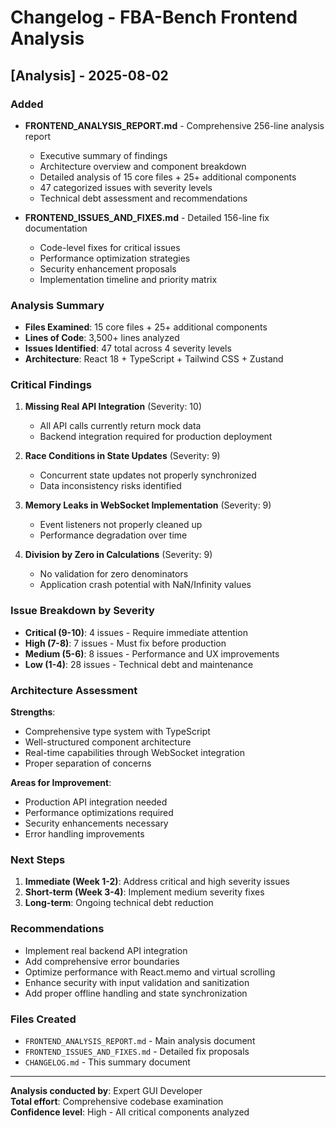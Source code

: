 # Changelog - FBA-Bench Frontend Analysis

## [Analysis] - 2025-08-02

### Added
- **FRONTEND_ANALYSIS_REPORT.md** - Comprehensive 256-line analysis report
  - Executive summary of findings
  - Architecture overview and component breakdown
  - Detailed analysis of 15 core files + 25+ additional components
  - 47 categorized issues with severity levels
  - Technical debt assessment and recommendations
  
- **FRONTEND_ISSUES_AND_FIXES.md** - Detailed 156-line fix documentation
  - Code-level fixes for critical issues
  - Performance optimization strategies
  - Security enhancement proposals
  - Implementation timeline and priority matrix

### Analysis Summary
- **Files Examined**: 15 core files + 25+ additional components
- **Lines of Code**: 3,500+ lines analyzed
- **Issues Identified**: 47 total across 4 severity levels
- **Architecture**: React 18 + TypeScript + Tailwind CSS + Zustand

### Critical Findings
1. **Missing Real API Integration** (Severity: 10)
   - All API calls currently return mock data
   - Backend integration required for production deployment

2. **Race Conditions in State Updates** (Severity: 9)
   - Concurrent state updates not properly synchronized
   - Data inconsistency risks identified

3. **Memory Leaks in WebSocket Implementation** (Severity: 9)
   - Event listeners not properly cleaned up
   - Performance degradation over time

4. **Division by Zero in Calculations** (Severity: 9)
   - No validation for zero denominators
   - Application crash potential with NaN/Infinity values

### Issue Breakdown by Severity
- **Critical (9-10)**: 4 issues - Require immediate attention
- **High (7-8)**: 7 issues - Must fix before production
- **Medium (5-6)**: 8 issues - Performance and UX improvements
- **Low (1-4)**: 28 issues - Technical debt and maintenance

### Architecture Assessment
**Strengths**:
- Comprehensive type system with TypeScript
- Well-structured component architecture
- Real-time capabilities through WebSocket integration
- Proper separation of concerns

**Areas for Improvement**:
- Production API integration needed
- Performance optimizations required
- Security enhancements necessary
- Error handling improvements

### Next Steps
1. **Immediate (Week 1-2)**: Address critical and high severity issues
2. **Short-term (Week 3-4)**: Implement medium severity fixes
3. **Long-term**: Ongoing technical debt reduction

### Recommendations
- Implement real backend API integration
- Add comprehensive error boundaries
- Optimize performance with React.memo and virtual scrolling
- Enhance security with input validation and sanitization
- Add proper offline handling and state synchronization

### Files Created
- `FRONTEND_ANALYSIS_REPORT.md` - Main analysis document
- `FRONTEND_ISSUES_AND_FIXES.md` - Detailed fix proposals
- `CHANGELOG.md` - This summary document

---
**Analysis conducted by**: Expert GUI Developer  
**Total effort**: Comprehensive codebase examination  
**Confidence level**: High - All critical components analyzed